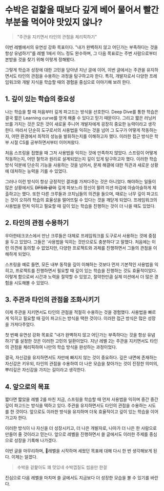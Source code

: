 
# 수박은 겉핥을 때보다 깊게 베어 물어서 빨간 부분을 먹어야 맛있지 않나?

> "주관을 지키면서 타인의 관점을 체리픽하기"

이번 레벨에서의 유연성 강화 목표이다. "내가 완벽하지 않고 어딘가는 부족하다는 것을 항상 유념하기"를 레벨 1에서 어느 정도 완수하며, 그 다음 목표로는 주변 사람으로부터 본받을 것을 찾기 위해 이렇게 정해봤다.

그렇게 학습과 성장에 대한 고민을 담아낸 지난 글에 이어, 이번 글에서는 주관을 유지하면서도 타인의 관점을 수용하는 과정을 탐구하고자 한다.
특히, 개발자로서 다양한 프레임워크와 개발 지식을 학습할 때의 경험을 중심으로 이야기해 보려 한다.


## 1. 깊이 있는 학습의 중요성

나는 학습을 할 때 처음부터 깊게 파고드는 방식을 선호한다. Deep Dive를 통한 학습은 결국 짧은 Learning curve를 얻게 해줄 수 있다고 믿기 때문이다.
그리고 짧은 러닝커브를 가지는 것은 모든 것이 새로울 주니어 개발자에게 굉장히 중요한 능력이라고 생각한다.
따라서 단순히 도구로서의 사용법을 익히는 것을 넘어 그 도구가 어떻게 작동하는지, 어떤 환경에서 최적의 성능을 발휘하는지를 이해하고자 했다. 이러한 접근 방식은 학부 시절 CS를 공부하면서부터 이어져왔다.

처음 스프링을 접했을 때 그저 사용법을 익히는 것에 만족하지 않았다. 스프링이 어떻게 작동하는지, 어떤 철학과 원리로 설계되었는지 깊이 있게 탐구하고자 했다. 이러한 학습 방식 덕분에 단순히 기능을 사용하는 것을 넘어서, 문제 해결에 대한 직관과 새로운 상황에 대처하는 능력을 기를 수 있었다.

그러나 이런 방식이 항상 긍정적인 결과를 가져다주는 것은 아니었다. 해야하는 일들이 많은 상황에서도 ~~DFS와 같이~~ 깊게 파보느라 정신이 팔려 미션 마감에 아슬아슬하게 제출하고는 했다.
또한 다른 크루들과 코치님들의 의견을 들으며, 때로는 너무 깊이 파고드는 것이 오히려 학습의 효율성을 떨어뜨릴 수 있다는 것을 깨닫게 되었다. 프레임워크의 사용법을 먼저 익히고 필요할 때 깊이 있는 학습을 진행하는 것이 더 나을 때도 있었다.

## 2. 타인의 관점 수용하기

우아한테크코스에서 만난 크루들은 대체로 프레임워크를 도구로서 사용하는 것에 중점을 두고 있었다. 그들은 '사용법을 익히는 것만으로도 충분하다'고 말했다. 처음에는 이런 의견에 동의할 수 없었지만, 다양한 프로젝트와 과제를 진행하면서 그들의 관점을 이해하게 되었다.

스프링을 예로 들면, 모든 내부 동작을 깊이 이해하는 것보다 먼저 기본적인 사용법을 익히고, 프로젝트를 진행하면서 필요할 때 깊이 있는 학습을 진행하는 것도 효율적이었다. 이렇게 함으로써 시간과 노력을 절약할 수 있었고, 절약한만큼 실제 미션에서 더 많은 경험을 시도해볼 수 있었다.

## 3. 주관과 타인의 관점을 조화시키기

이제 주관을 지키면서도 타인의 관점을 적절히 수용하는 것을 경험했다. 사용법을 빠르게 익히고 필요할 때 깊이 파고드는 방식을 택한 것이다.
이러한 접근 방식은 많은 성장을 가져다주었다.

첫 번째 유연성 강화 목표로 "내가 완벽하지 않고 어딘가는 부족하다는 것을 항상 유념하기"를 설정한 것은 이러한 고민의 일환이었다. 지난 레벨 2는 주관을 지키면서도 타인의 관점을 체리픽하여 나만의 학습 방식을 완성하는 과정이었다.

결국, 자신감을 유지하면서도 자만에 빠지지 않는 것이 중요하다. 깊은 내면에 존재하는 자신감은 키우되, 타인의 관점을 수용하여 더 나은 모습을 찾아가는 것이 진정한 의미의, 뿌리깊은 자신감을 가지는 길이라고 생각한다.

## 4. 앞으로의 목표

짧다면 짧았을 레벨 2를 마친 지금, 스프링을 학습할 때 먼저 사용법을 익히며 중간 중간 깊이 파고드는 방식을 택하고 있다. 주관을 유지하면서도 타인의 관점을 수용하는 시도를 한 것이다. 앞으로도 이러한 방식을 유지하며 더욱 효율적이고 깊이 있는 학습을 이어가고자 한다.

이러한 방식이 나 자신을 더 성장시키고, 더 나은 개발자로, 나아가 더 나은 한 사람으로 만들어 줄 것이라고 믿는다. 앞으로 레벨을 진행하면서 쓸 글에서도 이러한 주제를 중심으로 성장을 기록해 나가겠다.

이번 글을 마무리하며, 레벨을 시작하며 세웠던 목표에 대해 다시 한 번 생각해보게 된다.
이제는 알겠다.

> 수박을 겉핥아도 꽤 맛있네
> 수박껍질도 씹을만 한걸

진심으로 다음 레벨을 마치며 쓸 글에서도 지금보다 더 성장한 모습을 볼 수 있기를 바란다.
